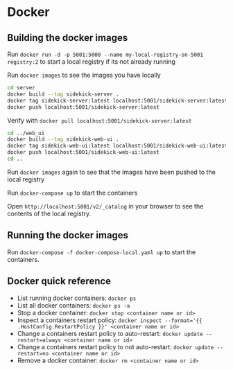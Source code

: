# Docker

## Building the docker images

Run `docker run -d -p 5001:5000 --name my-local-registry-on-5001 registry:2` to start a local registry if its not already running

Run `docker images` to see the images you have locally

```bash
cd server
docker build --tag sidekick-server .
docker tag sidekick-server:latest localhost:5001/sidekick-server:latest
docker push localhost:5001/sidekick-server:latest
```

Verify with `docker pull localhost:5001/sidekick-server:latest`

```bash
cd ../web_ui
docker build --tag sidekick-web-ui .
docker tag sidekick-web-ui:latest localhost:5001/sidekick-web-ui:latest
docker push localhost:5001/sidekick-web-ui:latest
cd ..
```

Run `docker images` again to see that the images have been pushed to the local registry

Run `docker-compose up` to start the containers

Open `http://localhost:5001/v2/_catalog` in your browser to see the contents of the local registry.

## Running the docker images

Run `docker-compose -f docker-compose-local.yaml up` to start the containers.

## Docker quick reference

- List running docker containers: `docker ps`
- List all docker containers: `docker ps -a`
- Stop a docker container: `docker stop <container name or id>`
- Inspect a containers restart policy: `docker inspect --format='{{ .HostConfig.RestartPolicy }}' <container name or id>`
- Change a containers restart policy to auto-restart: `docker update --restart=always <container name or id>`
- Change a containers restart policy to not auto-restart: `docker update --restart=no <container name or id>`
- Remove a docker container: `docker rm <container name or id>`